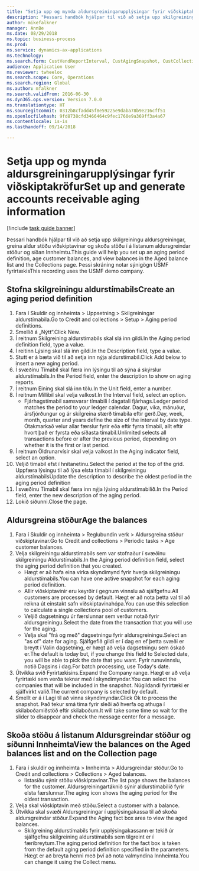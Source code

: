 ```yaml
--- 
title: "Setja upp og mynda aldursgreiningarupplýsingar fyrir viðskiptakröfur"
description: "Þessari handbók hjálpar til við að setja upp skilgreiningu aldursgreiningar, greina aldur stöðu viðskiptavinar og skoða stöðu í á listanum aldursgreindar stöður og síðan Innheimtu."
author: mikefalkner
manager: AnnBe
ms.date: 08/29/2018
ms.topic: business-process
ms.prod: 
ms.service: dynamics-ax-applications
ms.technology: 
ms.search.form: CustVendReportInterval, CustAgingSnapshot, CustCollectionsPoolsListPage, CustCollections
audience: Application User
ms.reviewer: twheeloc
ms.search.scope: Core, Operations
ms.search.region: Global
ms.author: mfalkner
ms.search.validFrom: 2016-06-30
ms.dyn365.ops.version: Version 7.0.0
ms.translationtype: HT
ms.sourcegitcommit: 0312b8cfadd45f8e59225e9daba78b9e216cff51
ms.openlocfilehash: 9fd8738cfd3466464c9fec1760e9a369ff3a4a67
ms.contentlocale: is-is
ms.lasthandoff: 09/14/2018

---
```

# <a name="set-up-and-generate-accounts-receivable-aging-information"></a><span data-ttu-id="d7d9b-103">Setja upp og mynda aldursgreiningarupplýsingar fyrir viðskiptakröfur</span><span class="sxs-lookup"><span data-stu-id="d7d9b-103">Set up and generate accounts receivable aging information</span></span>

[!include [task guide banner](../../includes/task-guide-banner.md)]

<span data-ttu-id="d7d9b-104">Þessari handbók hjálpar til við að setja upp skilgreiningu aldursgreiningar, greina aldur stöðu viðskiptavinar og skoða stöðu í á listanum aldursgreindar stöður og síðan Innheimtu.</span><span class="sxs-lookup"><span data-stu-id="d7d9b-104">This guide will help you set up an aging period definition, age customer balances, and view balances in the Aged balance list and the Collections page.</span></span> <span data-ttu-id="d7d9b-105">Þessi skráning notar sýnigögn USMF fyrirtækis</span><span class="sxs-lookup"><span data-stu-id="d7d9b-105">This recording uses the USMF demo company.</span></span>


## <a name="create-an-aging-period-definition"></a><span data-ttu-id="d7d9b-106">Stofna skilgreiningu aldurstímabils</span><span class="sxs-lookup"><span data-stu-id="d7d9b-106">Create an aging period definition</span></span>
1. <span data-ttu-id="d7d9b-107">Fara í Skuldir og innheimta > Uppsetning > Skilgreiningar aldurstímabila.</span><span class="sxs-lookup"><span data-stu-id="d7d9b-107">Go to Credit and collections > Setup > Aging period definitions.</span></span>
2. <span data-ttu-id="d7d9b-108">Smellið á „Nýtt“.</span><span class="sxs-lookup"><span data-stu-id="d7d9b-108">Click New.</span></span>
3. <span data-ttu-id="d7d9b-109">Í reitnum Skilgreining aldurstímabils skal slá inn gildi.</span><span class="sxs-lookup"><span data-stu-id="d7d9b-109">In the Aging period definition field, type a value.</span></span>
4. <span data-ttu-id="d7d9b-110">Í reitinn Lýsing skal slá inn gildi.</span><span class="sxs-lookup"><span data-stu-id="d7d9b-110">In the Description field, type a value.</span></span>
5. <span data-ttu-id="d7d9b-111">Stutt er á  bæta við til að setja inn nýja aldurstímabil.</span><span class="sxs-lookup"><span data-stu-id="d7d9b-111">Click Add below to insert a new aging period.</span></span>
6. <span data-ttu-id="d7d9b-112">Í svæðinu Tímabil skal færa inn lýsingu til að sýna á skýrslur aldurstímabils.</span><span class="sxs-lookup"><span data-stu-id="d7d9b-112">In the Period field, enter the description to show on aging reports.</span></span>
7. <span data-ttu-id="d7d9b-113">Í reitnum Eining skal slá inn tölu.</span><span class="sxs-lookup"><span data-stu-id="d7d9b-113">In the Unit field, enter a number.</span></span>
8. <span data-ttu-id="d7d9b-114">Í reitnum Millibil skal velja valkost.</span><span class="sxs-lookup"><span data-stu-id="d7d9b-114">In the Interval field, select an option.</span></span>
    * <span data-ttu-id="d7d9b-115">Fjárhagstímabil samsvarar tímabili í dagatali fjárhags.</span><span class="sxs-lookup"><span data-stu-id="d7d9b-115">Ledger period matches the period to your ledger calendar.</span></span> <span data-ttu-id="d7d9b-116">Dagur, vika, mánuður, ársfjórðungur og ár skilgreina stærð tímabila eftir gerð.</span><span class="sxs-lookup"><span data-stu-id="d7d9b-116">Day, week, month, quarter and years define the size of the interval by date type.</span></span> <span data-ttu-id="d7d9b-117">Ótakmarkað velur allar færslur fyrir eða eftir fyrra tímabil, allt eftir hvort það er fyrsta eða síðasta tímabil.</span><span class="sxs-lookup"><span data-stu-id="d7d9b-117">Unlimited selects all transactions before or after the previous period, depending on whether it is the first or last period.</span></span>  
9. <span data-ttu-id="d7d9b-118">Í reitnum Öldrunarvísir skal velja valkost.</span><span class="sxs-lookup"><span data-stu-id="d7d9b-118">In the Aging indicator field, select an option.</span></span>
10. <span data-ttu-id="d7d9b-119">Veljið tímabil efst í hnitanetinu.</span><span class="sxs-lookup"><span data-stu-id="d7d9b-119">Select the period at the top of the grid.</span></span> <span data-ttu-id="d7d9b-120">Uppfæra lýsingu til að lýsa elsta tímabil í skilgreiningu aldurstímabils</span><span class="sxs-lookup"><span data-stu-id="d7d9b-120">Update the description to describe the oldest period in the aging period definition</span></span>
11. <span data-ttu-id="d7d9b-121">Í svæðinu Tímabil skal færa inn nýja lýsing aldurstímabilið.</span><span class="sxs-lookup"><span data-stu-id="d7d9b-121">In the Period field, enter the new description of the aging period.</span></span>
12. <span data-ttu-id="d7d9b-122">Lokið síðunni.</span><span class="sxs-lookup"><span data-stu-id="d7d9b-122">Close the page.</span></span>

## <a name="age-the-balances"></a><span data-ttu-id="d7d9b-123">Aldursgreina stöður</span><span class="sxs-lookup"><span data-stu-id="d7d9b-123">Age the balances</span></span>
1. <span data-ttu-id="d7d9b-124">Fara í Skuldir og innheimta > Reglubundin verk > Aldursgreina stöður viðskiptavinar.</span><span class="sxs-lookup"><span data-stu-id="d7d9b-124">Go to Credit and collections > Periodic tasks > Age customer balances.</span></span>
2. <span data-ttu-id="d7d9b-125">Velja skilgreiningu aldurstímabils sem var stofnaður í svæðinu skilgreiningu Aldurstímabils.</span><span class="sxs-lookup"><span data-stu-id="d7d9b-125">In the Aging period definition field, select the aging period definition that you created.</span></span>
    * <span data-ttu-id="d7d9b-126">Hægt er að hafa eina virka skyndimynd fyrir hverja skilgreiningu aldurstímabils.</span><span class="sxs-lookup"><span data-stu-id="d7d9b-126">You can have one active snapshot for each aging period definition.</span></span>  
    * <span data-ttu-id="d7d9b-127">Allir viðskiptavinir eru keyrðir í gegnum vinnslu að sjálfgefnu.</span><span class="sxs-lookup"><span data-stu-id="d7d9b-127">All customers are processed by default.</span></span> <span data-ttu-id="d7d9b-128">Hægt er að nota þetta val til að reikna út einstakt safn viðskiptavinahópa.</span><span class="sxs-lookup"><span data-stu-id="d7d9b-128">You can use this selection to calculate a single collections pool of customers.</span></span>  
    * <span data-ttu-id="d7d9b-129">Veljið dagsetningu úr færslunnar sem verður notað fyrir aldursgreiningu.</span><span class="sxs-lookup"><span data-stu-id="d7d9b-129">Select the date from the transaction that you will use for the aging.</span></span>  
    * <span data-ttu-id="d7d9b-130">Velja skal "frá og með" dagsetningu fyrir aldursgreiningu.</span><span class="sxs-lookup"><span data-stu-id="d7d9b-130">Select an "as of" date for aging.</span></span> <span data-ttu-id="d7d9b-131">Sjálfgefið gildi er í dag en ef þetta svæði er breytt í Valin dagsetning, er hægt að velja dagsetningu sem óskað er.</span><span class="sxs-lookup"><span data-stu-id="d7d9b-131">The default is today but, if you change this field to Selected date, you will be able to pick the date that you want.</span></span> <span data-ttu-id="d7d9b-132">Fyrir runuvinnslu, notið Dagsins í dag.</span><span class="sxs-lookup"><span data-stu-id="d7d9b-132">For batch processing, use Today's date.</span></span>  
3. <span data-ttu-id="d7d9b-133">Útvíkka svið Fyrirtækisins.</span><span class="sxs-lookup"><span data-stu-id="d7d9b-133">Expand the Company range.</span></span> <span data-ttu-id="d7d9b-134">Hægt er að velja fyrirtæki sem verða teknar með í skyndimyndar.</span><span class="sxs-lookup"><span data-stu-id="d7d9b-134">You can select the companies that will be included in the snapshot.</span></span> <span data-ttu-id="d7d9b-135">Núgildandi fyrirtæki er sjálfvirkt valið.</span><span class="sxs-lookup"><span data-stu-id="d7d9b-135">The current company is selected by default.</span></span>
4. <span data-ttu-id="d7d9b-136">Smellt er á í Lagi til að vinna skyndimyndar.</span><span class="sxs-lookup"><span data-stu-id="d7d9b-136">Click Ok to process the snapshot.</span></span> <span data-ttu-id="d7d9b-137">Það tekur smá tíma fyrir sleði að hverfa og athuga í skilaboðamiðstöð eftir skilaboðum.</span><span class="sxs-lookup"><span data-stu-id="d7d9b-137">It will take some time so wait for the slider to disappear and check the message center for a message.</span></span>

## <a name="view-the-balances-on-the-aged-balances-list-and-on-the-collection-page"></a><span data-ttu-id="d7d9b-138">Skoða stöðu á listanum Aldursgreindar stöður og síðunni Innheimta</span><span class="sxs-lookup"><span data-stu-id="d7d9b-138">View the balances on the Aged balances list and on the Collection page</span></span>
1. <span data-ttu-id="d7d9b-139">Fara í skuldir og innheimta > Innheimta > Aldursgreindar stöður.</span><span class="sxs-lookup"><span data-stu-id="d7d9b-139">Go to Credit and collections > Collections > Aged balances.</span></span>
    * <span data-ttu-id="d7d9b-140">listasíðu sýnir stöðu viðskiptavinar.</span><span class="sxs-lookup"><span data-stu-id="d7d9b-140">The list page shows the balances for the customer.</span></span> <span data-ttu-id="d7d9b-141">Aldursgreiningartáknið sýnir aldurstímabilið fyrir elsta færslunnar.</span><span class="sxs-lookup"><span data-stu-id="d7d9b-141">The aging icon shows the aging period for the oldest transaction.</span></span>  
2. <span data-ttu-id="d7d9b-142">Velja skal viðskiptavin með stöðu.</span><span class="sxs-lookup"><span data-stu-id="d7d9b-142">Select a customer with a balance.</span></span>
3. <span data-ttu-id="d7d9b-143">Útvíkka skal svæði Aldursgreiningar í  upplýsingakassa til að skoða aldursgreindar stöður.</span><span class="sxs-lookup"><span data-stu-id="d7d9b-143">Expand the Aging fact box area to view the aged balances.</span></span>
    * <span data-ttu-id="d7d9b-144">Skilgreining aldurstímabils fyrir upplýsingakassann er tekið úr sjálfgefnu skilgreining aldurstímabils sem tilgreint er í færibreytum.</span><span class="sxs-lookup"><span data-stu-id="d7d9b-144">The aging period definition for the fact box is taken from the default aging period definition specified in the parameters.</span></span> <span data-ttu-id="d7d9b-145">Hægt er að breyta henni með því að nota valmyndina Innheimta.</span><span class="sxs-lookup"><span data-stu-id="d7d9b-145">You can change it using the Collect menu.</span></span>  


